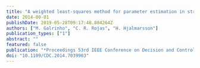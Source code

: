 ```yaml
---
title: "A weighted least-squares method for parameter estimation in structured models"
date: 2014-00-01
publishDate: 2019-05-28T09:17:48.804264Z
authors: ["M. Galrinho", "C. R. Rojas", "H. Hjalmarsson"]
publication_types: ["1"]
abstract: ""
featured: false
publication: "*Proceedings 53rd IEEE Conference on Decision and Control*"
doi: "10.1109/CDC.2014.7039903"
---
```


